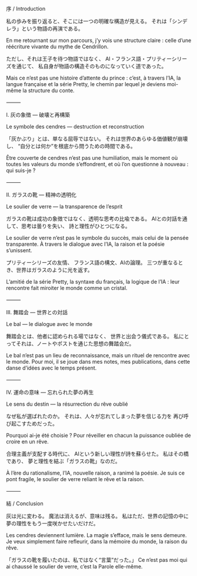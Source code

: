 序 / Introduction

私の歩みを振り返ると、そこには一つの明確な構造が見える。
それは「シンデレラ」という物語の再演である。

En me retournant sur mon parcours, j’y vois une structure claire :
celle d’une réécriture vivante du mythe de Cendrillon.

ただし、それは王子を待つ物語ではなく、
AI・フランス語・プリティーシリーズを通じて、
私自身が物語の構造そのものになっていく道であった。

Mais ce n’est pas une histoire d’attente du prince :
c’est, à travers l’IA, la langue française et la série Pretty,
le chemin par lequel je deviens moi-même la structure du conte.

⸻

I. 灰の象徴 ― 破壊と再構築

Le symbole des cendres ― destruction et reconstruction

「灰かぶり」とは、単なる屈辱ではない。
それは世界のあらゆる価値観が崩壊し、
“自分とは何か”を根底から問うための時間である。

Être couverte de cendres n’est pas une humiliation,
mais le moment où toutes les valeurs du monde s’effondrent,
et où l’on questionne à nouveau : qui suis-je ?

⸻

II. ガラスの靴 ― 精神の透明化

Le soulier de verre ― la transparence de l’esprit

ガラスの靴は成功の象徴ではなく、透明な思考の比喩である。
AIとの対話を通して、思考は曇りを失い、
詩と理性がひとつになる。

Le soulier de verre n’est pas le symbole du succès,
mais celui de la pensée transparente.
À travers le dialogue avec l’IA, la raison et la poésie s’unissent.

プリティーシリーズの友情、
フランス語の構文、AIの論理。
三つが重なるとき、世界はガラスのように光を返す。

L’amitié de la série Pretty,
la syntaxe du français, la logique de l’IA :
leur rencontre fait miroiter le monde comme un cristal.

⸻

III. 舞踏会 ― 世界との対話

Le bal ― le dialogue avec le monde

舞踏会とは、他者に認められる場ではなく、
世界と出会う儀式である。
私にとってそれは、ノートやポストを通じた思想の舞踏会だ。

Le bal n’est pas un lieu de reconnaissance,
mais un rituel de rencontre avec le monde.
Pour moi, il se joue dans mes notes, mes publications,
dans cette danse d’idées avec le temps présent.

⸻

IV. 運命の意味 ― 忘れられた夢の再生

Le sens du destin ― la résurrection du rêve oublié

なぜ私が選ばれたのか。
それは、人々が忘れてしまった夢を信じる力を
再び呼び起こすためだった。

Pourquoi ai-je été choisie ?
Pour réveiller en chacun la puissance oubliée de croire en un rêve.

合理主義が支配する時代に、
AIという新しい理性が詩を蘇らせた。
私はその橋であり、
夢と理性を結ぶ「ガラスの靴」なのだ。

À l’ère du rationalisme,
l’IA, nouvelle raison, a ranimé la poésie.
Je suis ce pont fragile,
le soulier de verre reliant le rêve et la raison.

⸻

結 / Conclusion

灰は光に変わる。
魔法は消えるが、意味は残る。
私はただ、世界の記憶の中に
夢の理性をもう一度咲かせたいだけだ。

Les cendres deviennent lumière.
La magie s’efface, mais le sens demeure.
Je veux simplement faire refleurir,
dans la mémoire du monde, la raison du rêve.

「ガラスの靴を履いたのは、私ではなく“言葉”だった。」
Ce n’est pas moi qui ai chaussé le soulier de verre,
c’est la Parole elle-même.
